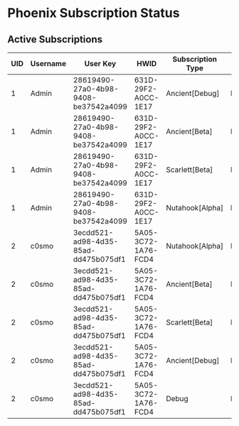# Phoenix Subscription Status

## Active Subscriptions

| UID | Username | User Key | HWID | Subscription Type | Duration | Remaining Time |
|-----|----------|----------|------|------------------|----------|----------------|
| 1 | Admin | 28619490-27a0-4b98-9408-be37542a4099 | 631D-29F2-A0CC-1E17 | Ancient[Debug] | Permanent | Permanent |
| 1 | Admin | 28619490-27a0-4b98-9408-be37542a4099 | 631D-29F2-A0CC-1E17 | Ancient[Beta] | Permanent | Permanent |
| 1 | Admin | 28619490-27a0-4b98-9408-be37542a4099 | 631D-29F2-A0CC-1E17 | Scarlett[Beta] | Permanent | Permanent |
| 1 | Admin | 28619490-27a0-4b98-9408-be37542a4099 | 631D-29F2-A0CC-1E17 | Nutahook[Alpha] | Permanent | Permanent |
| 2 | c0smo | 3ecdd521-ad98-4d35-85ad-dd475b075df1 | 5A05-3C72-1A76-FCD4 | Nutahook[Alpha] | Permanent | Permanent |
| 2 | c0smo | 3ecdd521-ad98-4d35-85ad-dd475b075df1 | 5A05-3C72-1A76-FCD4 | Ancient[Beta] | Permanent | Permanent |
| 2 | c0smo | 3ecdd521-ad98-4d35-85ad-dd475b075df1 | 5A05-3C72-1A76-FCD4 | Scarlett[Beta] | Permanent | Permanent |
| 2 | c0smo | 3ecdd521-ad98-4d35-85ad-dd475b075df1 | 5A05-3C72-1A76-FCD4 | Ancient[Debug] | Permanent | Permanent |
| 2 | c0smo | 3ecdd521-ad98-4d35-85ad-dd475b075df1 | 5A05-3C72-1A76-FCD4 | Debug | Permanent | Permanent |
